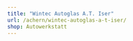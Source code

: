 ```yaml
---
title: "Wintec Autoglas A.T. Iser"
url: /achern/wintec-autoglas-a-t-iser/
shop: Autowerkstatt
---
```

